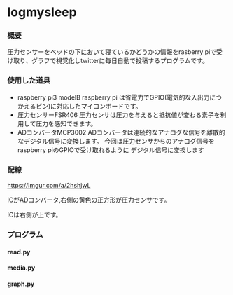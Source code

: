 # logmysleep
### 概要
圧力センサーをベッドの下において寝ているかどうかの情報をrasberry piで受け取り、グラフで視覚化しtwitterに毎日自動で投稿するプログラムです。

### 使用した道具

- raspberry pi3 modelB
raspberry pi は省電力でGPIO(電気的な入出力につかえるピン)に対応したマイコンボードです。
- 圧力センサーFSR406
圧力センサは圧力を与えると抵抗値が変わる素子を利用して圧力を感知できます。
- ADコンバータMCP3002
ADコンバータは連続的なアナログな信号を離散的なデジタル信号に変換します。
今回は圧力センサからのアナログ信号をraspberry piのGPIOで受け取れるように
デジタル信号に変換します

### 配線
https://imgur.com/a/2hshjwL

ICがADコンバータ,右側の黄色の正方形が圧力センサです。

ICは右側が上です。

### プログラム

#### read.py

#### media.py

#### graph.py
